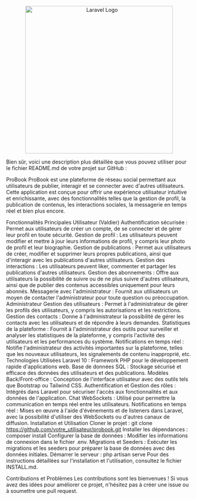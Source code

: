 <p align="center"><a href="https://laravel.com" target="_blank"><img src="https://raw.githubusercontent.com/laravel/art/master/logo-lockup/5%20SVG/2%20CMYK/1%20Full%20Color/laravel-logolockup-cmyk-red.svg" width="400" alt="Laravel Logo"></a></p>

Bien sûr, voici une description plus détaillée que vous pouvez utiliser pour le fichier README.md de votre projet sur GitHub :

ProBook
ProBook est une plateforme de réseau social permettant aux utilisateurs de publier, interagir et se connecter avec d'autres utilisateurs. Cette application est conçue pour offrir une expérience utilisateur intuitive et enrichissante, avec des fonctionnalités telles que la gestion de profil, la publication de contenus, les interactions sociales, la messagerie en temps réel et bien plus encore.

Fonctionnalités Principales
Utilisateur (Valdier)
Authentification sécurisée : Permet aux utilisateurs de créer un compte, de se connecter et de gérer leur profil en toute sécurité.
Gestion de profil : Les utilisateurs peuvent modifier et mettre à jour leurs informations de profil, y compris leur photo de profil et leur biographie.
Gestion de publications : Permet aux utilisateurs de créer, modifier et supprimer leurs propres publications, ainsi que d'interagir avec les publications d'autres utilisateurs.
Gestion des interactions : Les utilisateurs peuvent liker, commenter et partager les publications d'autres utilisateurs.
Gestion des abonnements : Offre aux utilisateurs la possibilité de suivre ou de ne plus suivre d'autres utilisateurs, ainsi que de publier des contenus accessibles uniquement pour leurs abonnés.
Messagerie avec l'administrateur : Fournit aux utilisateurs un moyen de contacter l'administrateur pour toute question ou préoccupation.
Administrateur
Gestion des utilisateurs : Permet à l'administrateur de gérer les profils des utilisateurs, y compris les autorisations et les restrictions.
Gestion des contacts : Donne à l'administrateur la possibilité de gérer les contacts avec les utilisateurs et de répondre à leurs demandes.
Statistiques de la plateforme : Fournit à l'administrateur des outils pour surveiller et analyser les statistiques de la plateforme, y compris l'activité des utilisateurs et les performances du système.
Notifications en temps réel : Notifie l'administrateur des activités importantes sur la plateforme, telles que les nouveaux utilisateurs, les signalements de contenu inapproprié, etc.
Technologies Utilisées
Laravel 10 : Framework PHP pour le développement rapide d'applications web.
Base de données SQL : Stockage sécurisé et efficace des données des utilisateurs et des publications.
Modèles Back/Front-office : Conception de l'interface utilisateur avec des outils tels que Bootstrap ou Tailwind CSS.
Authentification et Gestion des rôles : Intégrés dans Laravel pour sécuriser l'accès aux fonctionnalités et aux données de l'application.
Chat WebSockets : Utilisé pour permettre la communication en temps réel entre les utilisateurs.
Notifications en temps réel : Mises en œuvre à l'aide d'événements et de listeners dans Laravel, avec la possibilité d'utiliser des WebSockets ou d'autres canaux de diffusion.
Installation et Utilisation
Cloner le projet : git clone https://github.com/votre_utilisateur/probook.git
Installer les dépendances : composer install
Configurer la base de données : Modifier les informations de connexion dans le fichier .env.
Migrations et Seeders : Exécuter les migrations et les seeders pour préparer la base de données avec des données initiales.
Démarrer le serveur : php artisan serve
Pour des instructions détaillées sur l'installation et l'utilisation, consultez le fichier INSTALL.md.

Contributions et Problèmes
Les contributions sont les bienvenues ! Si vous avez des idées pour améliorer ce projet, n'hésitez pas à créer une issue ou à soumettre une pull request.

